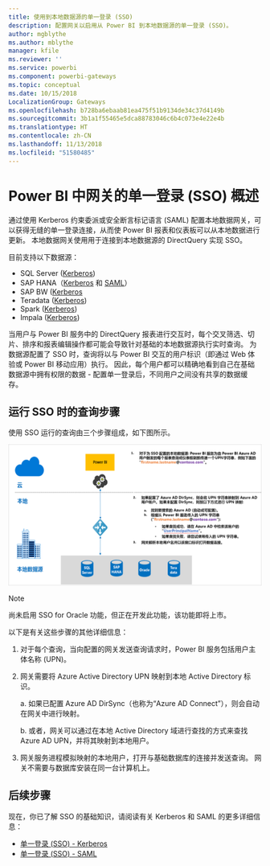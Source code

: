 ```yaml
---
title: 使用到本地数据源的单一登录 (SSO)
description: 配置网关以启用从 Power BI 到本地数据源的单一登录 (SSO)。
author: mgblythe
ms.author: mblythe
manager: kfile
ms.reviewer: ''
ms.service: powerbi
ms.component: powerbi-gateways
ms.topic: conceptual
ms.date: 10/15/2018
LocalizationGroup: Gateways
ms.openlocfilehash: b728ba6ebaab81ea475f51b9134de34c37d4149b
ms.sourcegitcommit: 3b1a1f55465e5dca88783046c6b4c073e4e22e4b
ms.translationtype: HT
ms.contentlocale: zh-CN
ms.lasthandoff: 11/13/2018
ms.locfileid: "51580485"
---
```

# <a name="overview-of-single-sign-on-sso-for-gateways-in-power-bi"></a>Power BI 中网关的单一登录 (SSO) 概述

通过使用 Kerberos 约束委派或安全断言标记语言 (SAML) 配置本地数据网关，可以获得无缝的单一登录连接，从而使 Power BI 报表和仪表板可以从本地数据进行更新。 本地数据网关使用用于连接到本地数据源的 DirectQuery 实现 SSO。

目前支持以下数据源：

* SQL Server ([Kerberos](service-gateway-sso-kerberos.md))
* SAP HANA（[Kerberos](service-gateway-sso-kerberos.md) 和 [SAML](service-gateway-sso-saml.md)）
* SAP BW ([Kerberos](service-gateway-sso-kerberos.md)
* Teradata ([Kerberos](service-gateway-sso-kerberos.md))
* Spark ([Kerberos](service-gateway-sso-kerberos.md))
* Impala ([Kerberos](service-gateway-sso-kerberos.md))

当用户与 Power BI 服务中的 DirectQuery 报表进行交互时，每个交叉筛选、切片、排序和报表编辑操作都可能会导致针对基础的本地数据源执行实时查询。  为数据源配置了 SSO 时，查询将以与 Power BI 交互的用户标识（即通过 Web 体验或 Power BI 移动应用）执行。 因此，每个用户都可以精确地看到自己在基础数据源中拥有权限的数据 - 配置单一登录后，不同用户之间没有共享的数据缓存。

## <a name="query-steps-when-running-sso"></a>运行 SSO 时的查询步骤

使用 SSO 运行的查询由三个步骤组成，如下图所示。

![SSO 查询步骤](media/service-gateway-sso-overview/sso-query-steps.png)

> [!NOTE]
> 尚未启用 SSO for Oracle 功能，但正在开发此功能，该功能即将上市。

以下是有关这些步骤的其他详细信息：

1. 对于每个查询，当向配置的网关发送查询请求时，Power BI 服务包括用户主体名称 (UPN)。

2. 网关需要将 Azure Active Directory UPN 映射到本地 Active Directory 标识。

   a.  如果已配置 Azure AD DirSync（也称为“Azure AD Connect”），则会自动在网关中进行映射。

   b.  或者，网关可以通过在本地 Active Directory 域进行查找的方式来查找 Azure AD UPN，并将其映射到本地用户。

3. 网关服务进程模拟映射的本地用户，打开与基础数据库的连接并发送查询。 网关不需要与数据库安装在同一台计算机上。

## <a name="next-steps"></a>后续步骤

现在，你已了解 SSO 的基础知识，请阅读有关 Kerberos 和 SAML 的更多详细信息：

* [单一登录 (SSO) - Kerberos](service-gateway-sso-kerberos.md)
* [单一登录 (SSO) - SAML](service-gateway-sso-saml.md)
